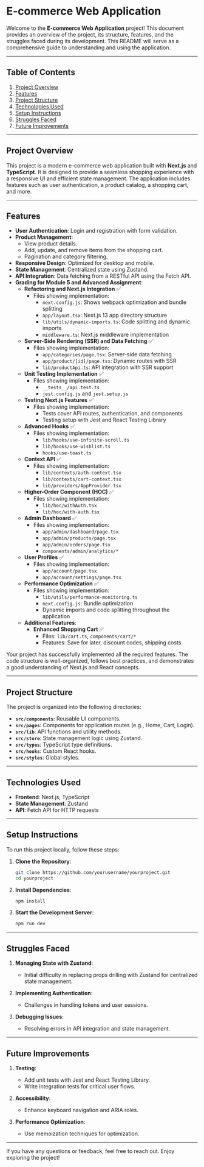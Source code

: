 # E-commerce Web Application

Welcome to the **E-commerce Web Application** project! This document provides an overview of the project, its structure, features, and the struggles faced during its development. This README will serve as a comprehensive guide to understanding and using the application.

---

## **Table of Contents**

1. [Project Overview](#project-overview)
2. [Features](#features)
3. [Project Structure](#project-structure)
4. [Technologies Used](#technologies-used)
5. [Setup Instructions](#setup-instructions)
6. [Struggles Faced](#struggles-faced)
7. [Future Improvements](#future-improvements)

---

## **Project Overview**

This project is a modern e-commerce web application built with **Next.js** and **TypeScript**. It is designed to provide a seamless shopping experience with a responsive UI and efficient state management. The application includes features such as user authentication, a product catalog, a shopping cart, and more.

---

## **Features**

- **User Authentication**: Login and registration with form validation.
- **Product Management**:
  - View product details.
  - Add, update, and remove items from the shopping cart.
  - Pagination and category filtering.
- **Responsive Design**: Optimized for desktop and mobile.
- **State Management**: Centralized state using Zustand.
- **API Integration**: Data fetching from a RESTful API using the Fetch API.
- **Grading for Module 5 and Advanced Assignment**:
  - **Refactoring and Next.js Integration** ✅
    - Files showing implementation:
      - `next.config.js`: Shows webpack optimization and bundle splitting
      - `app/layout.tsx`: Next.js 13 app directory structure
      - `lib/utils/dynamic-imports.ts`: Code splitting and dynamic imports
      - `middleware.ts`: Next.js middleware implementation
  - **Server-Side Rendering (SSR) and Data Fetching** ✅
    - Files showing implementation:
      - `app/categories/page.tsx`: Server-side data fetching
      - `app/product/[id]/page.tsx`: Dynamic routes with SSR
      - `lib/productApi.ts`: API integration with SSR support
  - **Unit Testing Implementation** ✅
    - Files showing implementation:
      - `__tests__/api.test.ts`
      - `jest.config.js` and `jest.setup.js`
  - **Testing Next.js Features** ✅
    - Files showing implementation:
      - Tests cover API routes, authentication, and components
      - Testing setup with Jest and React Testing Library
  - **Advanced Hooks** ✅
    - Files showing implementation:
      - `lib/hooks/use-infinite-scroll.ts`
      - `lib/hooks/use-wishlist.ts`
      - `hooks/use-toast.ts`
  - **Context API** ✅
    - Files showing implementation:
      - `lib/contexts/auth-context.tsx`
      - `lib/contexts/cart-context.tsx`
      - `lib/providers/AppProvider.tsx`
  - **Higher-Order Component (HOC)** ✅
    - Files showing implementation:
      - `lib/hoc/withAuth.tsx`
      - `lib/hoc/with-auth.tsx`
  - **Admin Dashboard** ✅
    - Files showing implementation:
      - `app/admin/dashboard/page.tsx`
      - `app/admin/products/page.tsx`
      - `app/admin/orders/page.tsx`
      - `components/admin/analytics/*`
  - **User Profiles** ✅
    - Files showing implementation:
      - `app/account/page.tsx`
      - `app/account/settings/page.tsx`
  - **Performance Optimization** ✅
    - Files showing implementation:
      - `lib/utils/performance-monitoring.ts`
      - `next.config.js`: Bundle optimization
      - Dynamic imports and code splitting throughout the application
  - **Additional Features**:
    - **Enhanced Shopping Cart** ✅
      - Files: `lib/cart.ts`, `components/cart/*`
      - Features: Save for later, discount codes, shipping costs

Your project has successfully implemented all the required features. The code structure is well-organized, follows best practices, and demonstrates a good understanding of Next.js and React concepts.

---

## **Project Structure**

The project is organized into the following directories:

- **`src/components`**: Reusable UI components.
- **`src/pages`**: Components for application routes (e.g., Home, Cart, Login).
- **`src/lib`**: API functions and utility methods.
- **`src/store`**: State management logic using Zustand.
- **`src/types`**: TypeScript type definitions.
- **`src/hooks`**: Custom React hooks.
- **`src/styles`**: Global styles.

---

## **Technologies Used**

- **Frontend**: Next.js, TypeScript
- **State Management**: Zustand
- **API**: Fetch API for HTTP requests

---

## **Setup Instructions**

To run this project locally, follow these steps:

1. **Clone the Repository**:

   ```bash
   git clone https://github.com/yourusername/yourproject.git
   cd yourproject
   ```

2. **Install Dependencies**:

   ```bash
   npm install
   ```

3. **Start the Development Server**:

   ```bash
   npm run dev
   ```

---

## **Struggles Faced**

1. **Managing State with Zustand**:

   - Initial difficulty in replacing props drilling with Zustand for centralized state management.

2. **Implementing Authentication**:

   - Challenges in handling tokens and user sessions.

3. **Debugging Issues**:
   - Resolving errors in API integration and state management.

---

## **Future Improvements**

1. **Testing**:

   - Add unit tests with Jest and React Testing Library.
   - Write integration tests for critical user flows.

2. **Accessibility**:

   - Enhance keyboard navigation and ARIA roles.

3. **Performance Optimization**:
   - Use memoization techniques for optimization.

---

If you have any questions or feedback, feel free to reach out. Enjoy exploring the project!

